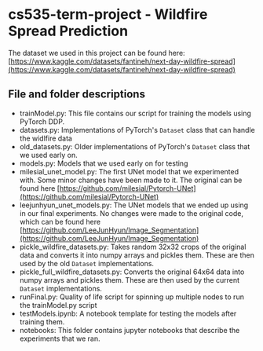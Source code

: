 # cs535-term-project - Wildfire Spread Prediction

The dataset we used in this project can be found here: [https://www.kaggle.com/datasets/fantineh/next-day-wildfire-spread](https://www.kaggle.com/datasets/fantineh/next-day-wildfire-spread)

## File and folder descriptions

* trainModel.py: This file contains our script for training the models using PyTorch DDP.
* datasets.py: Implementations of PyTorch's `Dataset` class that can handle the widlfire data
* old_datasets.py: Older implementations of PyTorch's `Dataset` class that we used early on.
* models.py: Models that we used early on for testing
* milesial_unet_model.py: The first UNet model that we experimented with. Some minor changes have been made to it. The original can be found here [https://github.com/milesial/Pytorch-UNet](https://github.com/milesial/Pytorch-UNet)
* leejunhyun_unet_models.py: The UNet models that we ended up using in our final experiments. No changes were made to the original code, which can be found here [https://github.com/LeeJunHyun/Image_Segmentation](https://github.com/LeeJunHyun/Image_Segmentation)
* pickle_wildfire_datasets.py: Takes random 32x32 crops of the original data and converts it into numpy arrays and pickles them. These are then used by the old `Dataset` implementations.
* pickle_full_wildfire_datasets.py: Converts the original 64x64 data into numpy arrays and pickles them. These are then used by the current `Dataset` implementations.
* runFinal.py: Quality of life script for spinning up multiple nodes to run the trainModel.py script
* testModels.ipynb: A notebook template for testing the models after training them.
* notebooks: This folder contains jupyter notebooks that describe the experiments that we ran.
